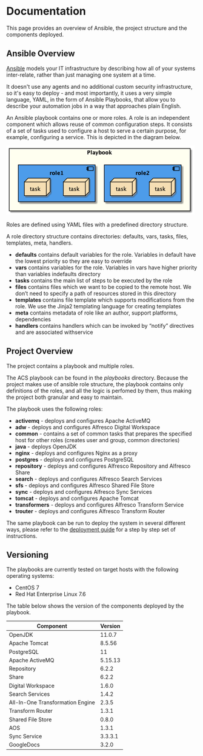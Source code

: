 # Documentation

This page provides an overview of Ansible, the project structure and the components deployed.

## Ansible Overview

[Ansible](https://www.ansible.com/overview/how-ansible-works) models your IT infrastructure by describing how all of your systems inter-relate, rather than just managing one system at a time.

It doesn't use any agents and no additional custom security infrastructure, so it's easy to deploy - and most importantly, it uses a very simple language, YAML, in the form of Ansible Playbooks, that allow you to describe your automation jobs in a way that approaches plain English.

An Ansible playbook contains one or more roles. A role is an independent component which allows reuse of common configuration steps. It consists of a set of tasks used to configure a host to serve a certain purpose, for example, configuring a service. This is depicted in the diagram below.

![Playbook Ovewview](./resources/playbook-overview.png)

Roles are defined using YAML files with a predefined directory structure.

A role directory structure contains directories: defaults, vars, tasks, files, templates, meta, handlers.

* **defaults** contains default variables for the role. Variables in default have the lowest priority so they are easy to override
* **vars** contains variables for the role. Variables in vars have higher priority than variables indefaults directory
* **tasks** contains the main list of steps to be executed by the role
* **files** contains files which we want to be copied to the remote host. We don’t need to specify a path of resources stored in this directory
* **templates** contains file template which supports modifications from the role. We use the Jinja2 templating language for creating templates
* **meta** contains metadata of role like an author, support platforms, dependencies
* **handlers** contains handlers which can be invoked by “notify” directives and are associated withservice

## Project Overview

The project contains a playbook and multiple roles.

The ACS playbook can be found in the _playbooks_ directory. Because the project makes use of ansible role structure, the playbook contains only definitions of the roles, and all the logic is perfomed by them, thus making the project both granular and easy to maintain.

The playbook uses the following roles:

* **activemq** - deploys and configures Apache ActiveMQ
* **adw** - deploys and configures Alfresco Digital Workspace
* **common** - contains a set of common tasks that prepares the specified host for other roles (creates user and group, common directories)
* **java** - deploys OpenJDK
* **nginx** - deploys and configures Nginx as a proxy
* **postgres** - deploys and configures PostgreSQL
* **repository** - deploys and configures Alfresco Repository and Alfresco Share
* **search** - deploys and configures Alfresco Search Services
* **sfs** - deploys and configures Alfresco Shared File Store
* **sync** - deploys and configures Alfresco Sync Services
* **tomcat** - deploys and configures Apache Tomcat
* **transformers** - deploys and configures Alfresco Transform Service
* **trouter** - deploys and configures Alfresco Transform Router

The same playbook can be run to deploy the system in several different ways, please refer to the [deployment guide](./deployment-guide.md) for a step by step set of instructions.

## Versioning

The playbooks are currently tested on target hosts with the following operating systems:

* CentOS 7
* Red Hat Enterprise Linux 7.6

The table below shows the version of the components deployed by the playbook.

| Component | Version |
|-----------|---------|
| OpenJDK | 11.0.7 |
| Apache Tomcat | 8.5.56 |
| PostgreSQL | 11 |
| Apache ActiveMQ | 5.15.13 |
| Repository | 6.2.2 |
| Share | 6.2.2 |
| Digital Workspace | 1.6.0 |
| Search Services | 1.4.2 |
| All-In-One Transformation Engine | 2.3.5 |
| Transform Router | 1.3.1 |
| Shared File Store | 0.8.0 |
| AOS | 1.3.1 |
| Sync Service | 3.3.3.1 |
| GoogleDocs | 3.2.0 |
